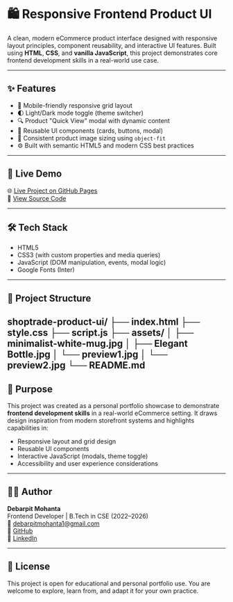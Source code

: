 # 🛍️ Responsive Frontend Product UI

A clean, modern eCommerce product interface designed with responsive layout principles, component reusability, and interactive UI features. Built using **HTML**, **CSS**, and **vanilla JavaScript**, this project demonstrates core frontend development skills in a real-world use case.

---

## ✨ Features

- 📱 Mobile-friendly responsive grid layout
- 🌓 Light/Dark mode toggle (theme switcher)
- 🔍 Product "Quick View" modal with dynamic content
- 🧱 Reusable UI components (cards, buttons, modal)
- 🎯 Consistent product image sizing using `object-fit`
- ⚙️ Built with semantic HTML5 and modern CSS best practices

---

## 🎥 Live Demo

🌐 [Live Project on GitHub Pages](https://debarpitmohanta.github.io/shoptrade-product-ui/)  
📁 [View Source Code](https://github.com/DebarpitMohanta/shoptrade-product-ui)

---

## 🛠️ Tech Stack

- HTML5  
- CSS3 (with custom properties and media queries)  
- JavaScript (DOM manipulation, events, modal logic)  
- Google Fonts (Inter)

---

## 📂 Project Structure
shoptrade-product-ui/
├── index.html
├── style.css
├── script.js
├── assets/
│ ├── minimalist-white-mug.jpg
│ ├── Elegant Bottle.jpg
│ └── preview1.jpg
│ └── preview2.jpg
└── README.md
---

## 💼 Purpose

This project was created as a personal portfolio showcase to demonstrate **frontend development skills** in a real-world eCommerce setting. It draws design inspiration from modern storefront systems and highlights capabilities in:

- Responsive layout and grid design
- Reusable UI components
- Interactive JavaScript (modals, theme toggle)
- Accessibility and user experience considerations

---

## 👨‍💻 Author

**Debarpit Mohanta**  
Frontend Developer | B.Tech in CSE (2022–2026)  
📧 [debarpitmohanta1@gmail.com](mailto:debarpitmohanta1@gmail.com)  
🔗 [GitHub](https://github.com/DebarpitMohanta)  
🔗 [LinkedIn](https://www.linkedin.com/in/debarpitmohanta)

---

## 📝 License

This project is open for educational and personal portfolio use. You are welcome to explore, learn from, and adapt it for your own practice.
